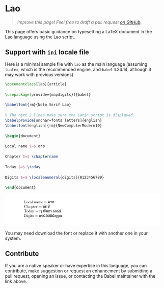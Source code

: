 # Lao

<blockquote>
  <p><em>Improve this page! Feel free to draft a pull request <a href="https://github.com/latex3/babel/tree/docs/docs">on GitHub</a>.</em></p>
</blockquote>

This page offers basic guidance on typesetting a LaTeX document in the
Lao language using the Lao script.

## Support with `ini` locale file

Here is a minimal sample file with `lao` as the main language
(assuming `luatex`, which is the recommended engine, and `babel` ≥24.14,
although it may work with previous versions).

```tex
\documentclass[lao]{article}

\usepackage[provide={mapdigits}]{babel}

\babelfont{rm}{Noto Serif Lao}

% The next 2 lines make sure the Latin script is displayed.
\babelprovide[onchar=fonts letters]{english}
\babelfont[english]{rm}{NewComputerModern10}

\begin{document}

Local name $=$ ລາວ

Chapter $=$ \chaptername

Today $=$ \today

Digits $=$ \localenumeral{digits}{0123456789}

\end{document}
```

![](../media/locale-lao.png)

You may need download the font or replace it with another one in your
system.

## Contribute

If you are a native speaker or have expertise in this language, you can
contribute, make suggestion or request an enhancement by submitting a
pull request, opening an issue, or contacting the Babel maintainer with
the link above.